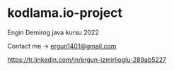 # kodlama.io-project
Engin Demirog java kursu 2022

Contact me -> ergun1401@gmail.com

https://tr.linkedin.com/in/ergun-izmirlioglu-289ab5227
